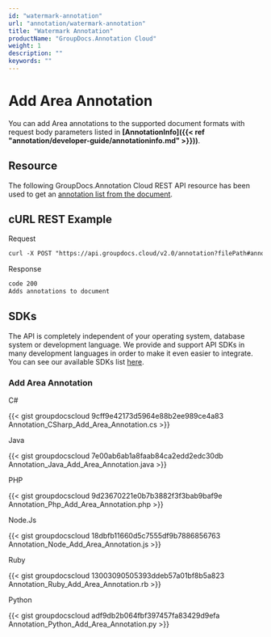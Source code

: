 ```yaml
---
id: "watermark-annotation"
url: "annotation/watermark-annotation"
title: "Watermark Annotation"
productName: "GroupDocs.Annotation Cloud"
weight: 1
description: ""
keywords: ""
---
```







# Add Area Annotation #

You can add Area annotations to the supported document formats with request body parameters listed in **[AnnotationInfo]({{< ref "annotation/developer-guide/annotationinfo.md" >}}))**.

## Resource ##

The following GroupDocs.Annotation Cloud REST API resource has been used to get an [annotation list from the document](https://apireference.groupdocs.cloud/annotation/#!/Annotation/GetImport).

## cURL REST Example ##





Request

```html
curl -X POST "https://api.groupdocs.cloud/v2.0/annotation?filePath#annotationdocs%2F" -H  "accept: application/json" -H  "authorization: Bearer [Access Token]" -H  "Content-Type: application/json" -d "[  {    \"guid\": null,    \"documentGuid\": 0,    \"text\": null,    \"creatorGuid\": null,    \"creatorName\": \"Anonym A.\",    \"creatorEmail\": null,    \"box\": {      \"x\": 375.892761,      \"y\": 59.3882637,      \"width\": 88.7330551,      \"height\": 37.7290154    },    \"pageNumber\": 0,    \"annotationPosition\": {      \"x\": 852,      \"y\": 59.38826291079812    },    \"svgPath\": null,    \"type\": 1,    \"access\": null,    \"replies\": null,    \"createdOn\": \"0001-01-01T00:00:00\",    \"fontColor\": null,    \"penColor\": 1201033,    \"penWidth\": 1,    \"penStyle\": 0,    \"backgroundColor\": null,    \"fieldText\": null,    \"fontFamily\": null,    \"fontSize\": null,    \"opacity\": null,    \"angle\": null  }]" 
```




Response

```html
code 200
Adds annotations to document
```






## SDKs ##

The API is completely independent of your operating system, database system or development language. We provide and support API SDKs in many development languages in order to make it even easier to integrate. You can see our available SDKs list [here](https://github.com/groupdocs-annotation-cloud).

### Add Area Annotation ###





 C#




{{< gist groupdocscloud 9cff9e42173d5964e88b2ee989ce4a83 Annotation_CSharp_Add_Area_Annotation.cs >}}







 Java




{{< gist groupdocscloud 7e00ab6ab1a8faab84ca2edd2edc30db Annotation_Java_Add_Area_Annotation.java >}}







 PHP




{{< gist groupdocscloud 9d23670221e0b7b3882f3f3bab9baf9e Annotation_Php_Add_Area_Annotation.php >}}







 Node.Js




{{< gist groupdocscloud 18dbfb11660d5c7555df9b7886856763 Annotation_Node_Add_Area_Annotation.js >}}







 Ruby




{{< gist groupdocscloud 13003090505393ddeb57a01bf8b5a823 Annotation_Ruby_Add_Area_Annotation.rb >}}







 Python




{{< gist groupdocscloud adf9db2b064fbf397457fa83429d9efa Annotation_Python_Add_Area_Annotation.py >}}







